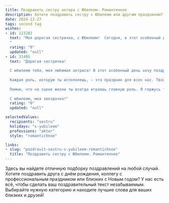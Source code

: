 ```yaml
---
title: Поздравить сестру актера с Юбилеем. Романтичное
description: Хотите поздравить сестру с Юбилеем или другим праздником? Наш ИИ создаст незабываемое поздравление, а вы обязательно выделитесь среди других.  
date: 2024-12-27
tags: second tag
wishes:
- id: 123282
  text: "Моя дорогая сестричка, с Юбилеем!  Сегодня, в этот особенный день, я хочу сказать тебе, сколько ты значишь для меня. Твоя душа, яркая и щедрая, как свет сцены, вдохновляет меня каждый день.  Твой талант, твоя способность перевоплощаться, завораживает и восхищает.  Пусть твоя жизнь будет полна блестящих ролей, бурных оваций и безграничной любви.  Будь счастлива, моя любимая актриса,  твоё сердце всегда будет для меня самым дорогим сокровищем!
  "
  rating: "0"
  updated: "null"
- id: 31405
  text: "Дорогая сестричка!
  
  С юбилеем тебя, моя любимая актриса! В этот особенный день хочу поздравить тебя с новым витком в твоей удивительной жизни. Ты — настоящая волшебница, способная создавать миры и дарить эмоции, которые остаются в сердце надолго.
  
  Каждая роль, которую ты исполняешь, — это праздник для всех нас. Твоя страсть к искусству и талант вдохновляют не только зрителей, но и меня. В этот день желаю тебе бесконечной любви, творческих свершений и новых горизонтов. Пусть каждый спектакль будет успешен, а жизнь, как пьеса, наполнена счастливыми моментами и яркими впечатлениями!
  
  Помни, что на сцене жизни ты всегда играешь главную роль. Я горжусь тобой и люблю безмерно!
  
  С юбилеем, моя звездочка!"
  rating: "0"
  updated: "null"

selectedValues:
  recipients: "sestru"
  holidays: "s-yubileem"
  professions: "akter"
  style: "romantichnoe"

links:
- slug: "pozdravit-sestru-s-yubileem-romantichnoe"
  title: "Поздравить сестру с Юбилеем. Романтичное"
---
```


Здесь вы найдете отличную подборку поздравлений на любой случай.
Хотите поздравить друга с днём рождения, коллегу с профессиональным праздником или близких с Новым годом? У нас есть всё, чтобы сделать ваш поздравительный текст незабываемым. Выбирайте нужную категорию и находите лучшие слова для ваших близких и друзей!
